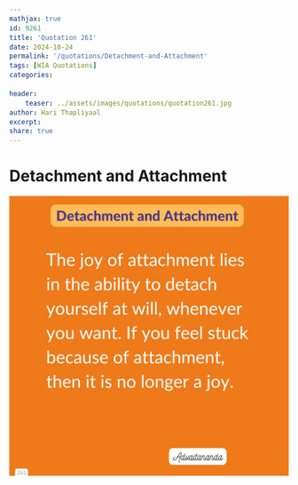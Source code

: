```yaml
---
mathjax: true
id: 9261
title: 'Quotation 261'
date: 2024-10-24
permalink: '/quotations/Detachment-and-Attachment'
tags: [WIA Quotations] 
categories: 

header:
    teaser: ../assets/images/quotations/quotation261.jpg
author: Hari Thapliyaal 
excerpt:
share: true 
---
```


# Detachment and Attachment

![Detachment and Attachment](../assets/images/quotations/quotation261.jpg)
